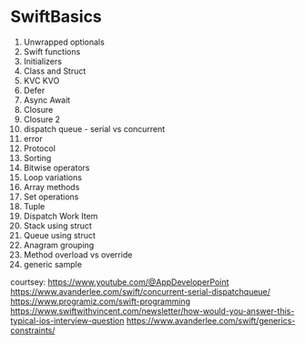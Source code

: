 # SwiftBasics 

1. Unwrapped optionals
2. Swift functions
3. Initializers
4. Class and Struct
5. KVC KVO
6. Defer
7. Async Await
8. Closure
9. Closure 2
10. dispatch queue - serial vs concurrent
11. error
12. Protocol
13. Sorting
14. Bitwise operators
15. Loop variations
16. Array methods
17. Set operations
18. Tuple
19. Dispatch Work Item
20. Stack using struct
21. Queue using struct
22. Anagram grouping
23. Method overload vs override
24. generic sample



courtsey:
 https://www.youtube.com/@AppDeveloperPoint
 https://www.avanderlee.com/swift/concurrent-serial-dispatchqueue/
 https://www.programiz.com/swift-programming
 https://www.swiftwithvincent.com/newsletter/how-would-you-answer-this-typical-ios-interview-question
 https://www.avanderlee.com/swift/generics-constraints/
 
